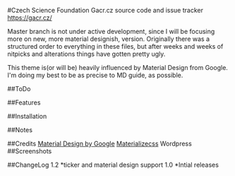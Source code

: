 #Czech Science Foundation
Gacr.cz source code and issue tracker https://gacr.cz/

Master branch is not under active development, since I will be focusing more on new, more material designish, version.
Originally there was a structured order to everything in these files, but after weeks and weeks of nitpicks and alterations things have gotten pretty ugly.

This theme is(or will be) heavily influenced by Material Design from Google. I'm doing my best to be as precise to MD guide, as possible.


##ToDo

##Features

##Installation

##Notes

##Credits
[Material Design by Google](https://www.google.com/design/spec/material-design/introduction.html)
[Materializecss](http://materializecss.com/)
Wordpress
##Screenshots

##ChangeLog
1.2
*ticker and material design support
1.0
*Intial releases